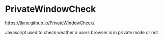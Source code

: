 # PrivateWindowCheck
https://jlynx.github.io/PrivateWindowCheck/


Javascript used to check weather a users browser is in private mode or not
